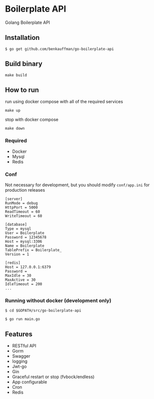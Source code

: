 # Boilerplate API

Golang Boilerplate API

## Installation
```
$ go get github.com/benkauffman/go-boilerplate-api
```

## Build binary
```
make build
```

## How to run
run using docker compose with all of the required services
```
make up
```
stop with docker compose
```
make down
```

### Required
- Docker
- Mysql
- Redis

### Conf

Not necessary for development, but you should modify `conf/app.ini` for production releases

```
[server]
RunMode = debug
HttpPort = 5000
ReadTimeout = 60
WriteTimeout = 60

[database]
Type = mysql
User = Boilerplate
Password = 12345678
Host = mysql:3306
Name = Boilerplate
TablePrefix = Boilerplate_
Version = 1

[redis]
Host = 127.0.0.1:6379
Password =
MaxIdle = 30
MaxActive = 30
IdleTimeout = 200
...
```

### Running without docker (development only)
```
$ cd $GOPATH/src/go-boilerplate-api

$ go run main.go 
```

## Features

- RESTful API
- Gorm
- Swagger
- logging
- Jwt-go
- Gin
- Graceful restart or stop (fvbock/endless)
- App configurable
- Cron
- Redis